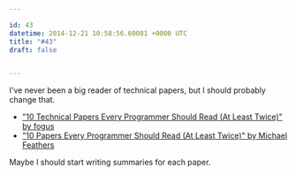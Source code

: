 ```yaml
---

id: 43
datetime: 2014-12-21 10:58:56.60081 +0000 UTC
title: "#43"
draft: false


---
```


I've never been a big reader of technical papers, but I should probably change that.

 * ["10 Technical Papers Every Programmer Should Read (At Least Twice)" by fogus](http://blog.fogus.me/2011/09/08/10-technical-papers-every-programmer-should-read-at-least-twice/)
 * ["10 Papers Every Programmer Should Read (At Least Twice)" by Michael Feathers](http://web.archive.org/web/20121024173845/http://blog.objectmentor.com/articles/2009/02/26/10-papers-every-programmer-should-read-at-least-twice)

Maybe I should start writing summaries for each paper.
